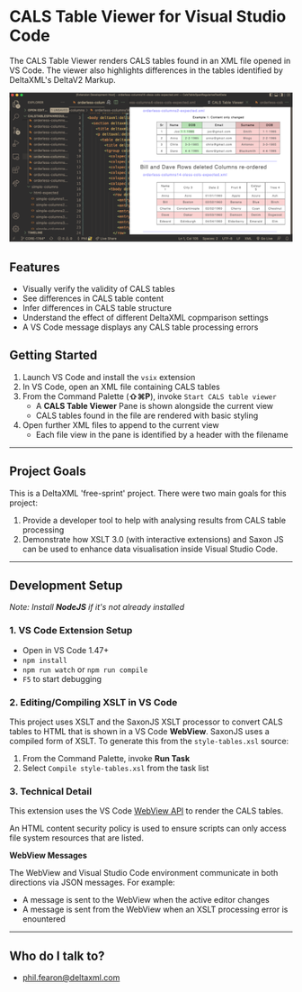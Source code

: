 # CALS Table Viewer for Visual Studio Code #

The CALS Table Viewer renders CALS tables found in an XML file opened in VS Code. 
The viewer also highlights differences in the tables identified by DeltaXML's DeltaV2 Markup.

![Screenshot](resources/images/viewer-main.png)


## Features
- Visually verify the validity of CALS tables
- See differences in CALS table content
- Infer differences in CALS table structure
- Understand the effect of different DeltaXML copmparison settings
- A VS Code message displays any CALS table processing errors

## Getting Started
1. Launch VS Code and install the `vsix` extension
2. In VS Code, open an XML file containing CALS tables
3. From the Command Palette (**⇧⌘P**), invoke `Start CALS table viewer`
	- A **CALS Table Viewer** Pane is shown alongside the current view
	- CALS tables found in the file are rendered with basic styling
4. Open further XML files to append to the current view
	- Each file view in the pane is identified by a header with the filename

---

## Project Goals

This is a DeltaXML 'free-sprint' project. There were two main goals for this project:

1. Provide a developer tool to help with analysing results from CALS table processing
2. Demonstrate how XSLT 3.0 (with interactive extensions) and Saxon JS can be used to enhance data visualisation inside Visual Studio Code.

---
## Development Setup

*Note: Install **NodeJS** if it's not already installed*

### 1. VS Code Extension Setup

- Open in VS Code 1.47+
- `npm install`
- `npm run watch` or `npm run compile`
- `F5` to start debugging

### 2. Editing/Compiling XSLT in VS Code

This project uses XSLT and the SaxonJS XSLT processor to convert CALS tables to HTML that is shown in a VS Code **WebView**.
SaxonJS uses a compiled form of XSLT. To generate this from the `style-tables.xsl` source:

1. From the Command Palette, invoke **Run Task**
2. Select `Compile style-tables.xsl` from the task list

### 3. Technical Detail

This extension uses the VS Code [WebView API](https://code.visualstudio.com/api/extension-guides/webview) to render the CALS tables.

An HTML content security policy is used to ensure scripts can only access file system resources that are listed. 

**WebView Messages**

The WebView and Visual Studio Code environment communicate in both directions via JSON messages. For example:

- A message is sent to the WebView when the active editor changes
- A message is sent from the WebView when an XSLT processing error is enountered

---
## Who do I talk to? ###

* phil.fearon@deltaxml.com